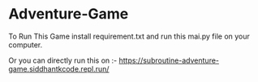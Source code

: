 # Adventure-Game
To Run This Game install requirement.txt and run this mai.py file on your computer.

Or you can directly run this on :- https://subroutine-adventure-game.siddhantkcode.repl.run/
